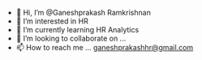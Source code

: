 - 👋 Hi, I’m @Ganeshprakash Ramkrishnan
- 👀 I’m interested in HR
- 🌱 I’m currently learning HR Analytics 
- 💞️ I’m looking to collaborate on ...
- 📫 How to reach me ... ganeshprakashhr@gmail.com

<!---
Ganeshprakashr/Ganeshprakashr is a ✨ special ✨ repository because its `README.md` (this file) appears on your GitHub profile.
You can click the Preview link to take a look at your changes.
--->

